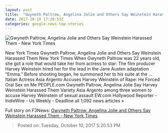 ```yaml
---
layout: post
title:  "Gwyneth Paltrow, Angelina Jolie and Others Say Weinstein Harassed Them - New York Times"
date: 2017-10-10 17:20:53Z
categories: google-news-top-stories
---
```


![Gwyneth Paltrow, Angelina Jolie and Others Say Weinstein Harassed Them - New York Times](https://static01.nyt.com/images/2017/10/10/us/00Actresses1/00Actresses1-facebookJumbo.jpg)

New York Times Gwyneth Paltrow, Angelina Jolie and Others Say Weinstein Harassed Them New York Times When Gwyneth Paltrow was 22 years old, she got a role that would take her from actress to star: The film producer Harvey Weinstein hired her for the lead in the Jane Austen adaptation “Emma.” Before shooting began, he summoned her to his suite at the ... Italian Actress Asia Argento Accuses Harvey Weinstein of Rape: He Forced Oral Sex on Me PEOPLE.com Gwyneth Paltrow, Angelina Jolie Say Harvey Weinstein Harassed Them Variety Asia Argento among three women to accuse Harvey Weinstein of sexual assault EW.com Hollywood Reporter - IndieWire - Us Weekly - Deadline all 1,092 news articles »


Full story on F3News: [Gwyneth Paltrow, Angelina Jolie and Others Say Weinstein Harassed Them - New York Times](http://www.f3nws.com/n/R2fmc)

> Posted on: Tuesday, October 10, 2017 5:20:53 PM
